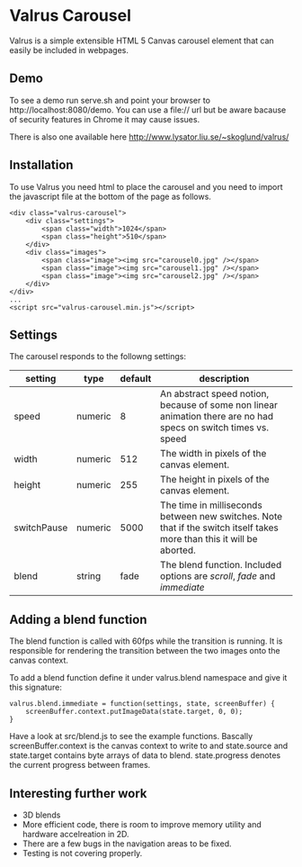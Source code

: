 Valrus Carousel
===============

Valrus is a simple extensible HTML 5 Canvas carousel element that can easily be included 
in webpages.

Demo
-----
To see a demo run serve.sh and point your browser to http://localhost:8080/demo. You 
can use a file:// url but be aware bacause of security features in Chrome it may cause issues.

There is also one available here http://www.lysator.liu.se/~skoglund/valrus/

Installation
--------------
To use Valrus you need html to place the carousel and you need to import the javascript file at the bottom
of the page as follows. 

	<div class="valrus-carousel">
		<div class="settings">
			<span class="width">1024</span>
			<span class="height">510</span>
		</div>
		<div class="images">
			<span class="image"><img src="carousel0.jpg" /></span>
			<span class="image"><img src="carousel1.jpg" /></span>
			<span class="image"><img src="carousel2.jpg" /></span>
		</div>
	</div>
	...
	<script src="valrus-carousel.min.js"></script>

Settings
--------

The carousel responds to the followng settings:

|setting        | type  |default|description|
|---------------|-------|-------|-----------|
|speed          |numeric|8      |An abstract speed notion, because of some non linear animation there are no had specs on switch times vs. speed|
|width          |numeric|512    |The width in pixels of the canvas element.|
|height         |numeric|255    |The height in pixels of the canvas element.|
|switchPause    |numeric|5000   |The time in milliseconds between new switches. Note that if the switch itself takes more than this it will be aborted.|
|blend          |string |fade   |The blend function. Included options are _scroll_, _fade_ and _immediate_|


Adding a blend function
------------------------
The blend function is called with 60fps while the transition is running. It is responsible for rendering the transition between
the two images onto the canvas context.

To add a blend function define it under valrus.blend namespace and give it this signature:

	valrus.blend.immediate = function(settings, state, screenBuffer) {
		screenBuffer.context.putImageData(state.target, 0, 0);
	}

Have a look at src/blend.js to see the example functions. Bascally screenBuffer.context is the canvas context to write to and state.source and state.target contains byte arrays of data to blend. state.progress denotes the current progress between frames.


Interesting further work
------------------------

* 3D blends
* More efficient code, there is room to improve memory utility and hardware accelreation in 2D.
* There are a few bugs in the navigation areas to be fixed.
* Testing is not covering properly.
